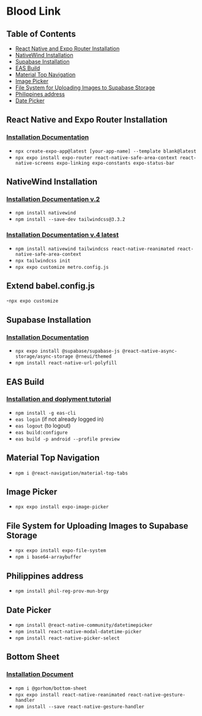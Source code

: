 # Blood Link

## Table of Contents

- [React Native and Expo Router Installation](#react-native-and-expo-router-installation)
- [NativeWind Installation](#nativewind-installation)
- [Supabase Installation](#supabase-installation)
- [EAS Build](#eas-build)
- [Material Top Navigation](#material-top-navigation)
- [Image Picker](#image-picker)
- [File System for Uploading Images to Supabase Storage](#file-system-for-uploading-images-to-supabase-storage)
- [Philippines address](#Philippines-address)
- [Date Picker](#date-picker)

## React Native and Expo Router Installation

### [Installation Documentation](https://docs.expo.dev/router/installation/#prerequisites)

- `npx create-expo-app@latest [your-app-name] --template blank@latest`
- `npx expo install expo-router react-native-safe-area-context react-native-screens expo-linking expo-constants expo-status-bar`

## NativeWind Installation

### [Installation Documentation v.2](https://www.nativewind.dev/quick-starts/expo)

- `npm install nativewind`
- `npm install --save-dev tailwindcss@3.3.2`

### [Installation Documentation v.4 latest](https://www.nativewind.dev/getting-started/expo-router#installation)

- `npm install nativewind tailwindcss react-native-reanimated react-native-safe-area-context`
- `npx tailwindcss init`
- `npx expo customize metro.config.js`

## Extend babel.config.js

-`npx expo customize`

## Supabase Installation

### [Installation Documentation](https://supabase.com/docs/guides/getting-started/tutorials/with-expo-react-native)

- `npx expo install @supabase/supabase-js @react-native-async-storage/async-storage @rneui/themed`
- `npm install react-native-url-polyfill`

## EAS Build

### [Installation and doplyment tutorial](https://www.youtube.com/watch?v=4hw_UehVBAU&list=PLCn4foV7_u7A96yEugfr_GKMsT-1-I_L2)

- `npm install -g eas-cli`
- `eas login` (if not already logged in)
- `eas logout` (to logout)
- `eas build:configure`
- `eas build -p android --profile preview`

## Material Top Navigation

- `npm i @react-navigation/material-top-tabs`

## Image Picker

- `npx expo install expo-image-picker`

## File System for Uploading Images to Supabase Storage

- `npx expo install expo-file-system`
- `npm i base64-arraybuffer`

## Philippines address

- `npm install phil-reg-prov-mun-brgy`

## Date Picker

- `npm install @react-native-community/datetimepicker`
- `npm install react-native-modal-datetime-picker`
- `npm install react-native-picker-select`

## Bottom Sheet

### [Installation Document](https://gorhom.dev/react-native-bottom-sheet/)

- `npm i @gorhom/bottom-sheet`
- `npx expo install react-native-reanimated react-native-gesture-handler`
- `npm install --save react-native-gesture-handler`
